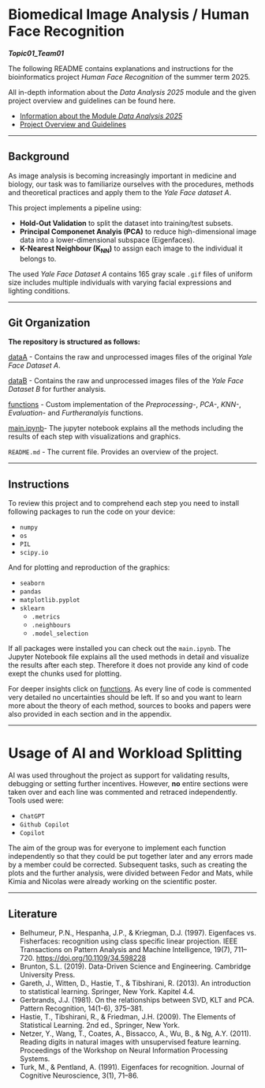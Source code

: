 # Biomedical Image Analysis / Human Face Recognition

***Topic01_Team01***


The following README contains explanations and instructions for the bioinformatics project *Human Face Recognition* of the summer term 2025.

All in-depth information about the *Data Analysis 2025* module and the given project overview and guidelines can be found here.

- [Information about the Module *Data Analysis 2025*](https://github.com/maiwen-ch/2025_Data_Analysis_Project?tab=readme-ov-file) 
- [Project Overview and Guidelines](https://github.com/maiwen-ch/2025_Data_Analysis_Topic_01_Biomedical_Image_Analysis?tab=readme-ov-file#project-overview-and-guidelines) 


---
## Background 

As image analysis is becoming increasingly important in medicine and biology, our task was to familiarize ourselves with the procedures, methods and theoretical practices and apply them to the *Yale Face dataset A*. 

This project implements a pipeline using:

- **Hold-Out Validation** to split the dataset into training/test subsets.
- **Principal Componenet Analyis (PCA)** to reduce high-dimensional image data into a lower-dimensional subspace (Eigenfaces). 
- **K-Nearest Neighbour (K<sub>NN</sub>)** to assign each image to the individual it belongs to.

The used *Yale Face Dataset A* contains 165 gray scale `.gif` files of uniform size includes multiple individuals with varying facial expressions and lighting conditions.

---
## Git Organization 

**The repository is structured as follows:**
 

[dataA](https://github.com/BiomedicalImageAnalysis2025/topic01_team01/tree/dataA) - Contains the raw and unprocessed images files of the original *Yale Face Dataset A*.

[dataB](https://github.com/BiomedicalImageAnalysis2025/topic01_team01/tree/dataB) - Contains the raw and unprocessed images files of the *Yale Face Dataset B* for further analysis.

[functions](https://github.com/BiomedicalImageAnalysis2025/topic01_team01/tree/main/functions) - Custom implementation of the *Preprocessing-*, *PCA-*, *KNN-*, *Evaluation-* and *Furtheranalyis* functions.

[main.ipynb](https://github.com/BiomedicalImageAnalysis2025/topic01_team01/blob/main/main.ipynb)- The jupyter notebook explains all the methods including the results of each step with visualizations and graphics.

`README.md` - The current file. Provides an overview of the project.

---
## Instructions 

To review this project and to comprehend each step you need to install following packages to run the code on your device:

- `numpy`
- `os`
- `PIL`
- `scipy.io`

And for plotting and reproduction of the graphics:

- `seaborn`
- `pandas`
- `matplotlib.pyplot`
- `sklearn`
    - `.metrics`
    - `.neighbours`
    - `.model_selection`

If all packages were installed you can check out the `main.ipynb`. The Jupyter Notebook file explains all the used methods in detail and visualize the results after each step. Therefore it does not provide any kind of code exept the chunks used for plotting.

For deeper insights click on [functions](https://github.com/BiomedicalImageAnalysis2025/topic01_team01/tree/main/functions). As every line of code is commented very detailed no uncertainties should be left. If so and you want to learn more about the theory of each method, sources to books and papers were also provided in each section and in the appendix.


---
# Usage of AI and Workload Splitting

AI was used throughout the project as support for validating results, debugging or setting further incentives. However, **no** entire sections were taken over and each line was commented and retraced independently. <br> 
Tools used were:
- `ChatGPT`
- `Github Copilot`
-  `Copilot`

The aim of the group was for everyone to implement each function independently so that they could be put together later and any errors made by a member could be corrected. Subsequent tasks, such as creating the plots and the further analysis, were divided between Fedor and Mats, while Kimia and Nicolas were already working on the scientific poster.

---

## Literature 

- Belhumeur, P.N., Hespanha, J.P., & Kriegman, D.J. (1997). Eigenfaces vs. Fisherfaces: recognition using class specific linear projection. IEEE Transactions on Pattern Analysis and Machine Intelligence, 19(7), 711–720. https://doi.org/10.1109/34.598228
- Brunton, S.L. (2019). Data-Driven Science and Engineering. Cambridge University Press.
- Gareth, J., Witten, D., Hastie, T., & Tibshirani, R. (2013). An introduction to statistical learning. Springer, New York. Kapitel 4.4.
- Gerbrands, J.J. (1981). On the relationships between SVD, KLT and PCA. Pattern Recognition, 14(1-6), 375–381.
- Hastie, T., Tibshirani, R., & Friedman, J.H. (2009). The Elements of Statistical Learning. 2nd ed., Springer, New York.
- Netzer, Y., Wang, T., Coates, A., Bissacco, A., Wu, B., & Ng, A.Y. (2011). Reading digits in natural images with unsupervised feature learning. Proceedings of the Workshop on Neural Information Processing Systems.
- Turk, M., & Pentland, A. (1991). Eigenfaces for recognition. Journal of Cognitive Neuroscience, 3(1), 71–86.